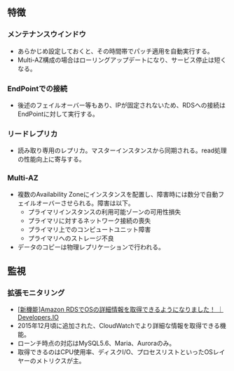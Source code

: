 特徴
----

### メンテナンスウインドウ

* あらかじめ設定しておくと、その時間帯でパッチ適用を自動実行する。
* Multi-AZ構成の場合はローリングアップデートになり、サービス停止は短くなる。

### EndPointでの接続

* 後述のフェイルオーバー等もあり、IPが固定されないため、RDSへの接続はEndPointに対して実行する。

### リードレプリカ

* 読み取り専用のレプリカ。マスターインスタンスから同期される。read処理の性能向上に寄与する。

### Multi-AZ

* 複数のAvailability Zoneにインスタンスを配置し、障害時には数分で自動フェイルオーバーさせられる。障害は以下。
  * プライマリインスタンスの利用可能ゾーンの可用性損失
  * プライマリに対するネットワーク接続の喪失
  * プライマリ上でのコンピュートユニット障害
  * プライマリへのストレージ不良
* データのコピーは物理レプリケーションで行われる。

監視
----

### 拡張モニタリング

* [[新機能]Amazon RDSでOSの詳細情報を取得できるようになりました！ ｜ Developers.IO](http://dev.classmethod.jp/cloud/aws/rds-enhanced-monitoring/)
* 2015年12月頃に追加された、CloudWatchでより詳細な情報を取得できる機能。
* ローンチ時点の対応はMySQL5.6、Maria、Auroraのみ。
* 取得できるのはCPU使用率、ディスクI/O、プロセスリストといったOSレイヤーのメトリクスが主。
